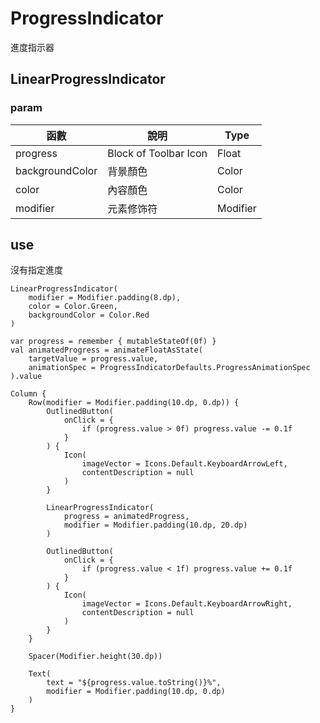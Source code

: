 # ProgressIndicator

進度指示器

## LinearProgressIndicator

### param

| 函數 | 說明 | Type|
| --- | --- | --- |
| progress | Block of Toolbar Icon | Float |
| backgroundColor | 背景顏色 | Color |
| color | 內容顏色 | Color |
| modifier | 元素修饰符 | Modifier |

## use

沒有指定進度

```
LinearProgressIndicator(
    modifier = Modifier.padding(8.dp),
    color = Color.Green,
    backgroundColor = Color.Red
)
```

```
var progress = remember { mutableStateOf(0f) }
val animatedProgress = animateFloatAsState(
    targetValue = progress.value,
    animationSpec = ProgressIndicatorDefaults.ProgressAnimationSpec
).value

Column {
    Row(modifier = Modifier.padding(10.dp, 0.dp)) {
        OutlinedButton(
            onClick = {
                if (progress.value > 0f) progress.value -= 0.1f
            }
        ) {
            Icon(
                imageVector = Icons.Default.KeyboardArrowLeft,
                contentDescription = null
            )
        }

        LinearProgressIndicator(
            progress = animatedProgress,
            modifier = Modifier.padding(10.dp, 20.dp)
        )

        OutlinedButton(
            onClick = {
                if (progress.value < 1f) progress.value += 0.1f
            }
        ) {
            Icon(
                imageVector = Icons.Default.KeyboardArrowRight,
                contentDescription = null
            )
        }
    }

    Spacer(Modifier.height(30.dp))

    Text(
        text = "${progress.value.toString()}%",
        modifier = Modifier.padding(10.dp, 0.dp)
    )
}
```